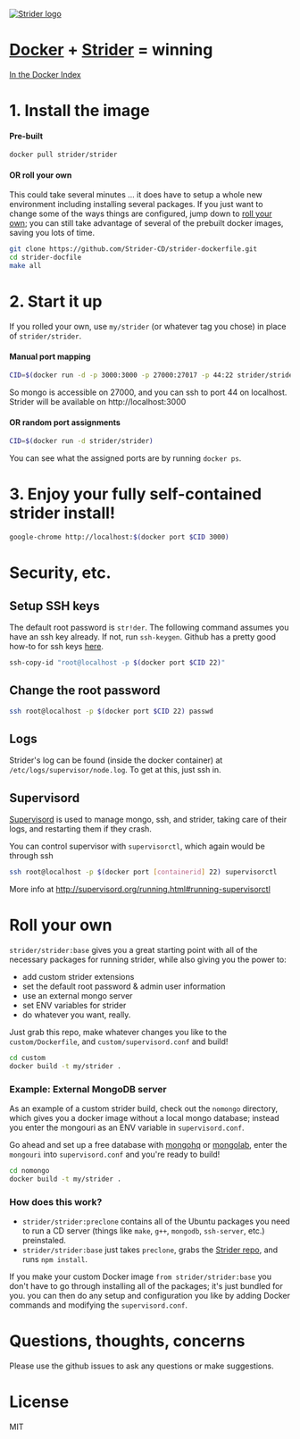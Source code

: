 [![Strider logo](http://stridercd.com/img/logo.png)](http://stridercd.com)

# [Docker](http://docker.io) + [Strider](http://stridercd.com) = winning

[In the Docker Index](https://index.docker.io/u/strider/strider/)

# 1. Install the image

#### Pre-built

```bash
docker pull strider/strider
```

#### OR roll your own
This could take several minutes ... it does have to setup a whole new environment
including installing several packages. If you just want to change some of the ways
things are configured, jump down to [roll your own](#roll-your-own); you can still
take advantage of several of the prebuilt docker images, saving you lots of time.

```bash
git clone https://github.com/Strider-CD/strider-dockerfile.git
cd strider-docfile
make all
```

# 2. Start it up

If you rolled your own, use `my/strider` (or whatever tag you chose) in place
of `strider/strider`.

#### Manual port mapping

```bash
CID=$(docker run -d -p 3000:3000 -p 27000:27017 -p 44:22 strider/strider)
```

So mongo is accessible on 27000, and you can ssh to port 44 on localhost.
Strider will be available on http://localhost:3000

#### OR random port assignments

```bash
CID=$(docker run -d strider/strider)
```

You can see what the assigned ports are by running `docker ps`.

# 3. Enjoy your fully self-contained strider install!

```bash
google-chrome http://localhost:$(docker port $CID 3000)
```

# Security, etc.

## Setup SSH keys

The default root password is `str!der`. The following command assumes you have
an ssh key already. If not, run `ssh-keygen`. Github has a pretty good how-to
for ssh keys [here](https://help.github.com/articles/generating-ssh-keys).

```bash
ssh-copy-id "root@localhost -p $(docker port $CID 22)"
```

## Change the root password

```bash
ssh root@localhost -p $(docker port $CID 22) passwd
```

## Logs

Strider's log can be found (inside the docker container) at
`/etc/logs/supervisor/node.log`. To get at this, just ssh in.

## Supervisord

[Supervisord](http://supervisord.org/) is used to manage mongo, ssh, and
strider, taking care of their logs, and restarting them if they crash.

You can control supervisor with `supervisorctl`, which again would be through ssh

```bash
ssh root@localhost -p $(docker port [containerid] 22) supervisorctl
```

More info at http://supervisord.org/running.html#running-supervisorctl

# Roll your own

`strider/strider:base` gives you a great starting point with all of the
necessary packages for running strider, while also giving you the power to:

- add custom strider extensions
- set the default root password & admin user information
- use an external mongo server
- set ENV variables for strider
- do whatever you want, really.

Just grab this repo, make whatever changes you like to the `custom/Dockerfile`,
and `custom/supervisord.conf` and build!

```bash
cd custom
docker build -t my/strider .
```

### Example: External MongoDB server

As an example of a custom strider build, check out the `nomongo` directory,
which gives you a docker image without a local mongo database; instead you
enter the mongouri as an ENV variable in `supervisord.conf`.

Go ahead and set up a free database with [mongohq](http://mongohq.com) or
[mongolab](http://mongolab.com), enter the `mongouri` into `supervisord.conf`
and you're ready to build!

```bash
cd nomongo
docker build -t my/strider .
```

### How does this work?

- `strider/strider:preclone` contains all of the Ubuntu packages you need to run
a CD server (things like `make`, `g++`, `mongodb`, `ssh-server`, etc.) preinstaled.
- `strider/strider:base` just takes `preclone`, grabs the [Strider repo](https://github.com/Strider-CD/strider),
and runs `npm install`.

If you make your custom Docker image `from strider/strider:base` you don't have to
go through installing all of the packages; it's just bundled for you. you can then
do any setup and configuration you like by adding Docker commands and modifying the
`supervisord.conf`.

# Questions, thoughts, concerns

Please use the github issues to ask any questions or make suggestions.

# License

MIT

